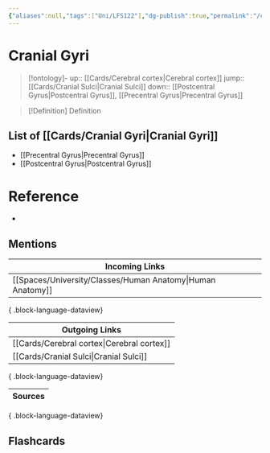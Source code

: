 ```yaml
---
{"aliases":null,"tags":["Uni/LFS122"],"dg-publish":true,"permalink":"/cards/cranial-gyri/","dgPassFrontmatter":true}
---
```


# Cranial Gyri

> [!ontology]-
> up:: [[Cards/Cerebral cortex\|Cerebral cortex]]
> jump:: [[Cards/Cranial Sulci\|Cranial Sulci]]
> down:: [[Postcentral Gyrus\|Postcentral Gyrus]], [[Precentral Gyrus\|Precentral Gyrus]]

> [!Definition] Definition

## List of [[Cards/Cranial Gyri\|Cranial Gyri]]

- [[Precentral Gyrus\|Precentral Gyrus]]
- [[Postcentral Gyrus\|Postcentral Gyrus]]

# Reference

- 

## Mentions

| Incoming Links                                                |
| ------------------------------------------------------------- |
| [[Spaces/University/Classes/Human Anatomy\|Human Anatomy]] |

{ .block-language-dataview}

| Outgoing Links                                |
| --------------------------------------------- |
| [[Cards/Cerebral cortex\|Cerebral cortex]] |
| [[Cards/Cranial Sulci\|Cranial Sulci]]     |

{ .block-language-dataview}

| Sources |
| ------- |

{ .block-language-dataview}

## Flashcards